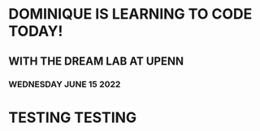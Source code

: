 # DOMINIQUE IS LEARNING TO CODE TODAY!
## WITH THE DREAM LAB AT UPENN 
### WEDNESDAY JUNE 15 2022 
# TESTING TESTING
 
